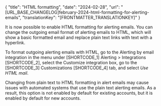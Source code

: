 {
  "title": "HTML formatting",
  "date": "2024-02-28",
  "url": "[URL_BASE_CHANGELOG]february-2024-html-formatting-for-alerting-emails",
  "translationKey": "[FRONTMATTER_TRANSLATIONKEY]"
}

It is now possible to enable HTML formatting for alerting emails. You can change the outgoing email format of alerting emails to HTML, which will show a basic formatted email and replace plain text links with text with a hyperlink. 

To format outgoing alerting emails with HTML, go to the Alerting by email integration in the menu under [SHORTCODE_1] Alerting > Integrations [SHORTCODE_2], select the Customize integration box, go to the [SHORTCODE_3] Customizations [SHORTCODE_4] tab, and select *Use HTML mail*.

Changing from plain text to HTML formatting in alert emails may cause issues with automated systems that use the plain text alerting emails. As a result, this option is not enabled by default for existing accounts, but it is enabled by default for new accounts.